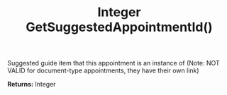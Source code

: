 ﻿---
uid: crmscript_ref_NSAppointmentEntity_GetSuggestedAppointmentId
title: Integer GetSuggestedAppointmentId()
intellisense: NSAppointmentEntity.GetSuggestedAppointmentId
keywords: NSAppointmentEntity, GetSuggestedAppointmentId
so.topic: reference
---

Suggested guide item that this appointment is an instance of (Note: NOT VALID for document-type appointments, they have their own link)

**Returns:** Integer


